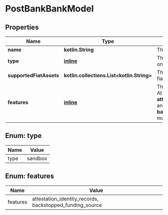 
# PostBankBankModel

## Properties
Name | Type | Description | Notes
------------ | ------------- | ------------- | -------------
**name** | **kotlin.String** | The bank&#39;s name. | 
**type** | [**inline**](#Type) | The bank&#39;s type. At present, only **sandbox** is supported. | 
**supportedFiatAssets** | **kotlin.collections.List&lt;kotlin.String&gt;** | The bank&#39;s list of supported fiat assets. | 
**features** | [**inline**](#kotlin.collections.List&lt;Features&gt;) | The bank&#39;s enabled features. At present, both **attestation_identity_records** and **backstopped_funding_source** must be set. | 


<a name="Type"></a>
## Enum: type
Name | Value
---- | -----
type | sandbox


<a name="kotlin.collections.List<Features>"></a>
## Enum: features
Name | Value
---- | -----
features | attestation_identity_records, backstopped_funding_source



